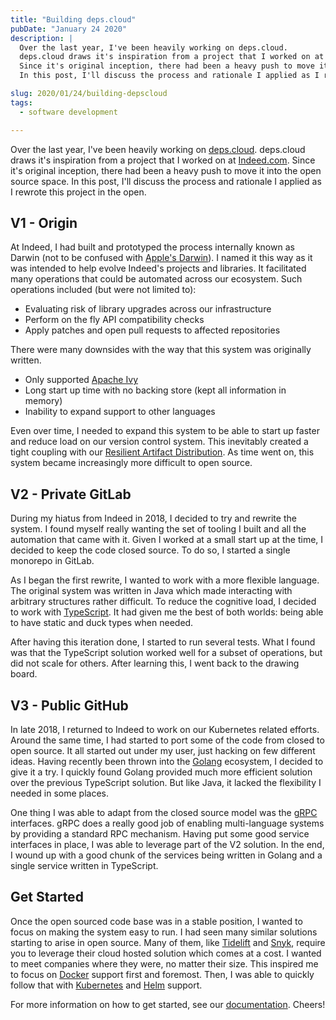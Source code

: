 ```yaml
---
title: "Building deps.cloud"
pubDate: "January 24 2020"
description: |
  Over the last year, I've been heavily working on deps.cloud.
  deps.cloud draws it's inspiration from a project that I worked on at Indeed.com.
  Since it's original inception, there had been a heavy push to move it into the open source space.
  In this post, I'll discuss the process and rationale I applied as I rewrote this project in the open.

slug: 2020/01/24/building-depscloud
tags:
  - software development

---
```


Over the last year, I've been heavily working on [deps.cloud](https://deps.cloud).
deps.cloud draws it's inspiration from a project that I worked on at [Indeed.com](https://indeed.com).
Since it's original inception, there had been a heavy push to move it into the open source space.
In this post, I'll discuss the process and rationale I applied as I rewrote this project in the open.

<!--more-->

## V1 - Origin

At Indeed, I had built and prototyped the process internally known as Darwin (not to be confused with [Apple's Darwin](https://en.wikipedia.org/wiki/Darwin_(operating_system))).
I named it this way as it was intended to help evolve Indeed's projects and libraries.
It facilitated many operations that could be automated across our ecosystem.
Such operations included (but were not limited to):

* Evaluating risk of library upgrades across our infrastructure
* Perform on the fly API compatibility checks
* Apply patches and open pull requests to affected repositories

There were many downsides with the way that this system was originally written.

* Only supported [Apache Ivy](https://ant.apache.org/ivy/)
* Long start up time with no backing store (kept all information in memory)
* Inability to expand support to other languages

Even over time, I needed to expand this system to be able to start up faster and reduce load on our version control system.
This inevitably created a tight coupling with our [Resilient Artifact Distribution](https://www.youtube.com/watch?v=lDXdf5q8Yw8).
As time went on, this system became increasingly more difficult to open source.

## V2 - Private GitLab

During my hiatus from Indeed in 2018, I decided to try and rewrite the system.
I found myself really wanting the set of tooling I built and all the automation that came with it.
Given I worked at a small start up at the time, I decided to keep the code closed source.
To do so, I started a single monorepo in GitLab.

As I began the first rewrite, I wanted to work with a more flexible language.
The original system was written in Java which made interacting with arbitrary structures rather difficult.
To reduce the cognitive load, I decided to work with [TypeScript](https://www.typescriptlang.org/).
It had given me the best of both worlds: being able to have static and duck types when needed.

After having this iteration done, I started to run several tests.
What I found was that the TypeScript solution worked well for a subset of operations, but did not scale for others.
After learning this, I went back to the drawing board.

## V3 - Public GitHub

In late 2018, I returned to Indeed to work on our Kubernetes related efforts.
Around the same time, I had started to port some of the code from closed to open source.
It all started out under my user, just hacking on few different ideas.
Having recently been thrown into the [Golang](https://golang.org/) ecosystem, I decided to give it a try.
I quickly found Golang provided much more efficient solution over the previous TypeScript solution.
But like Java, it lacked the flexibility I needed in some places.

One thing I was able to adapt from the closed source model was the [gRPC](https://grpc.io/) interfaces.
gRPC does a really good job of enabling multi-language systems by providing a standard RPC mechanism. 
Having put some good service interfaces in place, I was able to leverage part of the V2 solution.
In the end, I wound up with a good chunk of the services being written in Golang and a single service written in TypeScript.

## Get Started

Once the open sourced code base was in a stable position, I wanted to focus on making the system easy to run.
I had seen many similar solutions starting to arise in open source.
Many of them, like [Tidelift](https://tidelift.com/) and [Snyk](https://snyk.io/), require you to leverage their cloud hosted solution which comes at a cost.
I wanted to meet companies where they were, no matter their size.
This inspired me to focus on [Docker](https://www.docker.com/) support first and foremost.
Then, I was able to quickly follow that with [Kubernetes](http://kubernetes.io/) and [Helm](https://helm.sh/) support.

For more information on how to get started, see our [documentation](https://deps.cloud/docs/).
Cheers!
